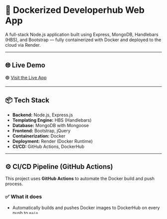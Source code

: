 # 🚀 Dockerized Developerhub Web App

A full-stack Node.js application built using Express, MongoDB, Handlebars (HBS), and Bootstrap — fully containerized with Docker and deployed to the cloud via Render.

---

## 🌐 Live Demo

🟢 [Visit the Live App](https://dockerized-webapp-bgic.onrender.com)

---

## 📦 Tech Stack

- **Backend:** Node.js, Express.js  
- **Templating Engine:** HBS (Handlebars)  
- **Database:** MongoDB with Mongoose  
- **Frontend:** Bootstrap, jQuery  
- **Containerization:** Docker  
- **Deployment:** Render (Docker Runtime)  
- **CI/CD:** GitHub Actions, DockerHub

---

## ⚙️ CI/CD Pipeline (GitHub Actions)

This project uses **GitHub Actions** to automate the Docker build and push process.

### ✅ What it does
- Automatically builds and pushes Docker images to DockerHub on every push to `main`
- Uses GitHub Actions Secrets to securely manage credentials

### 📄 Workflow File: `.github/workflows/docker-ci.yml`

```yaml
name: Docker CI/CD Pipeline
on:
  push:
    branches: [main]

jobs:
  build-and-push:
    runs-on: ubuntu-latest
    steps:
      - name: Checkout repository
        uses: actions/checkout@v3

      - name: Set up Docker Buildx
        uses: docker/setup-buildx-action@v3

      - name: Log in to DockerHub
        uses: docker/login-action@v3
        with:
          username: ${{ secrets.DOCKER_USERNAME }}
          password: ${{ secrets.DOCKER_PASSWORD }}

      - name: Build and push Docker image
        uses: docker/build-push-action@v5
        with:
          context: .
          push: true
          tags: your-dockerhub-username/developerhub:latest



## 🐳 Docker Usage

### ✅ Build the Docker image
```bash
docker build -t developerhub .

markdown
### ▶️ Run the container

```bash
docker run -p 3000:3000 developerhub
# Terraform Labs

This project provisions and runs a simple Nginx-based Dockerized web application using Terraform.

## Project Structure
- **Dockerfile** – Builds an Nginx container serving a static HTML page.
- **index.html** – Static web page content.
- **main.tf** – Terraform configuration to build the image and run the container.
- **providers.tf** – Specifies the Docker provider configuration.
- **outputs.tf** – Prints the application URL after deployment.

## Requirements
- [Terraform](https://developer.hashicorp.com/terraform/downloads)
- [Docker Desktop](https://www.docker.com/products/docker-desktop)

## Usage
```bash
# Initialize Terraform
terraform init

# Validate the configuration
terraform validate

# Plan and apply changes
terraform plan -out=tfplan
terraform apply "tfplan"

---
